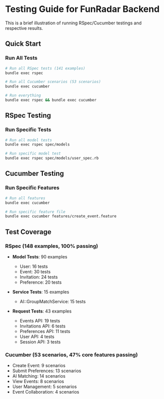 # Testing Guide for FunRadar Backend

This is a brief illustration of running RSpec/Cucumber testings and respective results.

## Quick Start

### Run All Tests
```bash
# Run all RSpec tests (141 examples)
bundle exec rspec

# Run all Cucumber scenarios (53 scenarios)
bundle exec cucumber

# Run everything
bundle exec rspec && bundle exec cucumber
```

## RSpec Testing

### Run Specific Tests
```bash
# Run all model tests
bundle exec rspec spec/models

# Run specific model test
bundle exec rspec spec/models/user_spec.rb
```

## Cucumber Testing

### Run Specific Features
```bash
# Run all features
bundle exec cucumber

# Run specific feature file
bundle exec cucumber features/create_event.feature
```

## Test Coverage

### RSpec (148 examples, 100% passing)
- **Model Tests**: 90 examples
  - User: 16 tests
  - Event: 30 tests
  - Invitation: 24 tests
  - Preference: 20 tests
  
- **Service Tests**: 15 examples
  - AI::GroupMatchService: 15 tests
  
- **Request Tests**: 43 examples
  - Events API: 19 tests
  - Invitations API: 6 tests
  - Preferences API: 11 tests
  - User API: 4 tests
  - Session API: 3 tests

### Cucumber (53 scenarios, 47% core features passing)
- Create Event: 9 scenarios
- Submit Preferences: 13 scenarios
- AI Matching: 14 scenarios
- View Events: 8 scenarios
- User Management: 5 scenarios
- Event Collaboration: 4 scenarios

